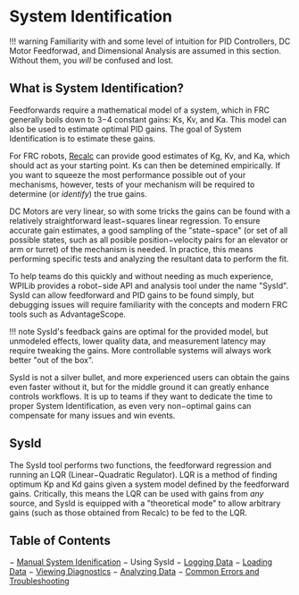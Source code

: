 # System Identification

!!! warning
    Familiarity with and some level of intuition for PID Controllers, DC Motor Feedforwad, and Dimensional Analysis are assumed in this section. Without them, you *will* be confused and lost.

## What is System Identification?

Feedforwards require a mathematical model of a system, which in FRC generally boils down to 3−4 constant gains: Ks, Kv, and Ka. This model can also be used to estimate optimal PID gains. The goal of System Identification is to estimate these gains.

For FRC robots, [Recalc](https://reca.lc) can provide good estimates of Kg, Kv, and Ka, which should act as your starting point. Ks can then be detemined empirically. If you want to squeeze the most performance possible out of your mechanisms, however, tests of your mechanism will be required to determine (or *identify*) the true gains.

DC Motors are very linear, so with some tricks the gains can be found with a relatively straightforward least−squares linear regression. To ensure accurate gain estimates, a good sampling of the "state−space" (or set of all possible states, such as all posible position−velocity pairs for an elevator or arm or turret) of the mechanism is needed. In practice, this means performing specific tests and analyzing the resultant data to perform the fit. 

To help teams do this quickly and without needing as much experience, WPILib provides a robot−side API and analysis tool under the name "SysId". SysId can allow feedforward and PID gains to be found simply, but debugging issues will require familiarity with the concepts and modern FRC tools such as AdvantageScope.

!!! note
    SysId's feedback gains are optimal for the provided model, but unmodeled effects, lower quality data, and measurement latency may require tweaking the gains. More controllable systems will always work better "out of the box".
    
SysId is not a silver bullet, and more experienced users can obtain the gains even faster without it, but for the middle ground it can greatly enhance controls workflows. It is up to teams if they want to dedicate the time to proper System Identification, as even very non−optimal gains can compensate for many issues and win events.

## SysId
The SysId tool performs two functions, the feedforward regression and running an LQR (Linear−Quadratic Regulator). LQR is a method of finding optimum Kp and Kd gains given a system model defined by the feedforward gains. Critically, this means the LQR can be used with gains from *any* source, and SysId is equipped with a "theoretical mode" to allow arbitrary gains (such as those obtained from Recalc) to be fed to the LQR.

## Table of Contents

− [Manual System Idenification](manual−id.md)
− Using SysId
    − [Logging Data](sysid/logging−data.md)
    − [Loading Data](sysid/loading−data.md)
    − [Viewing Diagnostics](sysid/diagnostics.md)
    − [Analyzing Data](sysid/analyzing−data.md)
    − [Common Errors and Troubleshooting](sysid/troubleshooting.md)